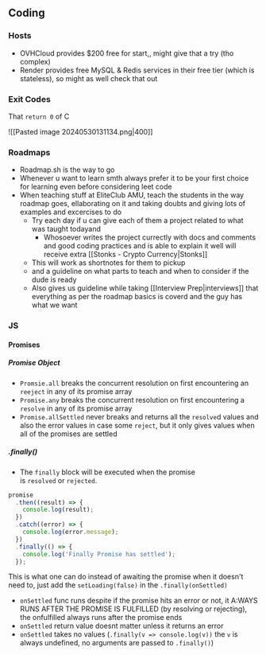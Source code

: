 ## Coding 

### Hosts
- OVHCloud provides $200 free for start,, might give that a try (tho complex)
- Render provides free MySQL & Redis services in their free tier (which is stateless), so might as well check that out

### Exit Codes
That `return 0` of C

![[Pasted image 20240530131134.png|400]]
### Roadmaps
- Roadmap.sh is the way to go
- Whenever u want to learn smth always prefer it to be your first choice for learning even before considering leet code 
- When teaching stuff at EliteClub AMU, teach the students in the way roadmap goes, ellaborating on it and taking doubts and giving lots of examples and excercises to do
	- Try each day if u can give each of them a project related to what was taught todayand 
		- Whosoever writes the project currectly with docs and comments and good coding practices and is able to explain it well will receive extra [[Stonks - Crypto Currency|Stonks]] 
	- This will work as shortnotes for them to pickup
	- and a guideline on what parts to teach and when to consider if the dude is ready
	- Also gives us guideline while taking [[Interview Prep|interviews]] that everything as per the roadmap basics is coverd and the guy has what we want

### JS

#### Promises

##### Promise Object 

- `Promsie.all` breaks the concurrent resolution on first encountering an `reeject` in any of its promise array 
- `Promise.any` breaks the concurrent resolution on first encountering a `resolve` in any of its promise array 
- `Promise.allSettled` never breaks and returns all the `resolve`d values and also the error values in case some `reject`, but it only gives values when all of the promises are settled

##### .finally()
- The `finally` block will be executed when the promise is `resolved` or `rejected`.

```js
promise
  .then((result) => {
    console.log(result);
  })
  .catch((error) => {
    console.log(error.message);
  })
  .finally(() => {
    console.log('Finally Promise has settled');
  });
```

This is what one can do instead of awaiting the promise when it doesn't need to, just add the `setLoading(false)` in the `.finally(onSettled)`
- `onSettled` func runs despite if the promise hits an error or not, it A:WAYS RUNS AFTER THE PROMISE IS FULFILLED (by resolving or rejecting), the onfulfilled always runs after the promise ends
- `onSettled` return value doesnt matter unless it returns an error 
- `onSettled` takes no values (`.finally(v => console.log(v))` the `v` is always undefined, no arguments are passed to `.finally()`)